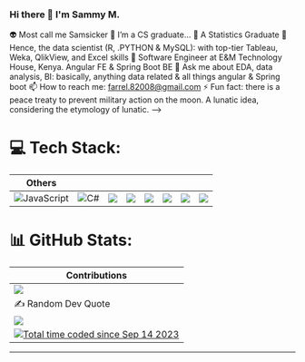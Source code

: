 ### Hi there 👋 I'm Sammy M.
👽 Most call me Samsicker
🔭 I’m a CS graduate...
🌱 A Statistics Graduate
👯 Hence, the data scientist (R, .PYTHON & MySQL): with top-tier Tableau, Weka, QlikView, and Excel skills
🤔 Software Engineer at E&M Technology House, Kenya. Angular FE & Spring Boot BE
💬 Ask me about EDA, data analysis, BI: basically, anything data related & all things angular & Spring boot
📫 How to reach me: farrel.82008@gmail.com
⚡ Fun fact: there is a peace treaty to prevent military action on the moon. A lunatic idea, considering the etymology of lunatic.
-->


 # 💻 Tech Stack:
<!-- | Mobile |  |  |  |
| ------ | ------ | ------ | ------ |
| ![Kotlin](https://img.shields.io/badge/kotlin-%230095D5.svg?style=for-the-badge&logo=kotlin&logoColor=white) | ![Flutter](https://img.shields.io/badge/Flutter-%2302569B.svg?style=for-the-badge&logo=Flutter&logoColor=white) | ![Java](https://img.shields.io/badge/java-%23ED8B00.svg?style=for-the-badge&logo=java&logoColor=white) | ![Dart](https://img.shields.io/badge/dart-%230175C2.svg?style=for-the-badge&logo=dart&logoColor=white) | -->

| Others |  |  |  |  |  |  |  | 
| ------ | ------ | ------ | ------ | ------ | ------ | ------ | ------ |
|  ![JavaScript](https://img.shields.io/badge/javascript-%23323330.svg?style=for-the-badge&logo=javascript&logoColor=%23F7DF1E) | ![C#](https://img.shields.io/badge/c%23-%23239120.svg?style=for-the-badge&logo=c-sharp&logoColor=white) |![](https://img.shields.io/badge/java-%23ED8B00.svg?style=for-the-badge&logo=java&logoColor=white) | ![](https://img.shields.io/badge/python-%2314354C.svg?style=for-the-badge&logo=python&logoColor=white) | ![](https://img.shields.io/badge/javascript-%23323330.svg?style=for-the-badge&logo=javascript&logoColor=%23F7DF1E) | ![](https://img.shields.io/badge/typescript-%23007ACC.svg?style=for-the-badge&logo=typescript&logoColor=white) | ![](https://img.shields.io/badge/sql-%23FFC107.svg?style=for-the-badge&logo=sql&logoColor=white) | ![](https://img.shields.io/badge/sqlite-%2300C4CC.svg?style=for-the-badge&logo=sqlite&logoColor=white) | ![](https://img.shields.io/badge/mongodb-%2347BCF9.svg?style=for-the-badge&logo=mongodb&logoColor=white) | ![](https://img.shields.io/badge/postgresql-%2331617D.svg?style=for-the-badge&logo=postgresql&logoColor=white) |



# 📊 GitHub Stats:

| Contributions |
| ------ |
| ![](https://github-readme-streak-stats.herokuapp.com/?user=SW-Muriu&theme=dark&hide_border=false) |
| ✍️ Random Dev Quote |
| ![](https://quotes-github-readme.vercel.app/api?type=horizontal&theme=radical) |
| <a href="https://wakatime.com/@d88dc9e6-89c7-4457-b222-330a12b95e04"><img src="https://wakatime.com/badge/user/d88dc9e6-89c7-4457-b222-330a12b95e04.svg" alt="Total time coded since Sep 14 2023" /></a>|
---



